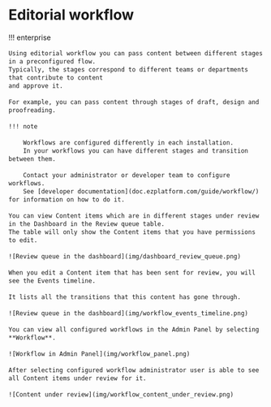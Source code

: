 # Editorial workflow

!!! enterprise

    Using editorial workflow you can pass content between different stages in a preconfigured flow.
    Typically, the stages correspond to different teams or departments that contribute to content
    and approve it.

    For example, you can pass content through stages of draft, design and proofreading.

    !!! note

        Workflows are configured differently in each installation.
        In your workflows you can have different stages and transition between them.

        Contact your administrator or developer team to configure workflows.
        See [developer documentation](doc.ezplatform.com/guide/workflow/) for information on how to do it.

    You can view Content items which are in different stages under review in the Dashboard in the Review queue table.
    The table will only show the Content items that you have permissions to edit.

    ![Review queue in the dashboard](img/dashboard_review_queue.png)

    When you edit a Content item that has been sent for review, you will see the Events timeline.

    It lists all the transitions that this content has gone through.

    ![Review queue in the dashboard](img/workflow_events_timeline.png)

    You can view all configured workflows in the Admin Panel by selecting **Workflow**.

    ![Workflow in Admin Panel](img/workflow_panel.png)
    
    After selecting configured workflow administrator user is able to see all Content items under review for it.
    
    ![Content under review](img/workflow_content_under_review.png)